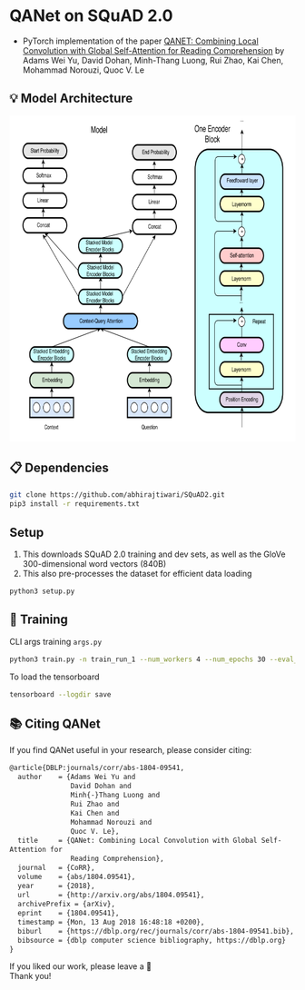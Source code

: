 # QANet on SQuAD 2.0

- PyTorch implementation of the paper [QANET: Combining Local Convolution with Global Self-Attention for Reading Comprehension](https://arxiv.org/pdf/1804.09541.pdf) by Adams Wei Yu, David Dohan, Minh-Thang Luong, Rui Zhao, Kai Chen, Mohammad Norouzi, Quoc V. Le

## :bulb: Model Architecture
<img src="examples/qanet.png" width="742px" height="574px"/>

## :clipboard: Dependencies
```bash
git clone https://github.com/abhirajtiwari/SQuAD2.git
pip3 install -r requirements.txt
```
## Setup
1. This downloads SQuAD 2.0 training and dev sets, as well as the GloVe 300-dimensional word vectors (840B)
2. This also pre-processes the dataset for efficient data loading
```bash
python3 setup.py
```

## :wrench: Training
CLI args training `args.py`
```bash
python3 train.py -n train_run_1 --num_workers 4 --num_epochs 30 --eval_steps 50000 --batch_size 64 --hidden_size 128
```

To load the tensorboard
```bash
tensorboard --logdir save
```

## :books: Citing QANet
If you find QANet useful in your research, please consider citing:

```
@article{DBLP:journals/corr/abs-1804-09541,
  author    = {Adams Wei Yu and
               David Dohan and
               Minh{-}Thang Luong and
               Rui Zhao and
               Kai Chen and
               Mohammad Norouzi and
               Quoc V. Le},
  title     = {QANet: Combining Local Convolution with Global Self-Attention for
               Reading Comprehension},
  journal   = {CoRR},
  volume    = {abs/1804.09541},
  year      = {2018},
  url       = {http://arxiv.org/abs/1804.09541},
  archivePrefix = {arXiv},
  eprint    = {1804.09541},
  timestamp = {Mon, 13 Aug 2018 16:48:18 +0200},
  biburl    = {https://dblp.org/rec/journals/corr/abs-1804-09541.bib},
  bibsource = {dblp computer science bibliography, https://dblp.org}
}
```
If you liked our work, please leave a 🌟 <br>
Thank you!


<!-- Check on the following while training:
- --batch_size : default 64 (try 4)
- --num_workers : default 4 (try 2 or 1)
- --num_epochs : default 30 (try -1 to train forever)
- --eval_steps : default 50k (try anything lower, decide according to how much time it takes for the eval) 
- --hidden_size : default 128
- --load_path : default None
- --max_checkpoints : default 5

handle_json.py
- contains the split code
- open and set the splits sizes

<br>

To do on colab:
```bash
from google.colab import drive
drive.mount('/gdrive')

!git clone https://abhirajtiwari:password@github.com/abhirajtiwari/SQuAD2.git 
%cd SQuAD2
!git checkout dev_s

%%bash
apt install python3-pip
pip install ujson numpy spacy tensorboard tensorflow tensorboardX tqdm urllib3 torch torchvision

###############################################################

# open handle_json.py and change the splits
python3 handle_json.py # to make the splits, skip to use entire train.json


# Skip --train_url if training over entire train.json
python3 setup.py --train_url train-v2.0_1.json # to use the first split. To use the second split use 'train-v2.0_2.json'


python3 train.py -n baseline_train --num_workers 4 --num_epochs 5 --eval_steps 5000 --batch_size 16 --hidden_size 64 --load_path ./save/train/baseline_train-01/step_250024.pth.tar --max_checkpoints 10000 # set the args accordingly

###############################################################

!cp -r save/ /gdrive/My\ Drive/

%load_ext tensorboard
%tensorboard --logdir save --port 5678
```
-----------------------------
## Setup

1. Make sure you have [Miniconda](https://conda.io/docs/user-guide/install/index.html#regular-installation) installed
    1. Conda is a package manager that sandboxes your project’s dependencies in a virtual environment
    2. Miniconda contains Conda and its dependencies with no extra packages by default (as opposed to Anaconda, which installs some extra packages)

2. cd into src, run `conda env create -f environment.yml`
    1. This creates a Conda environment called `squad`

3. Run `conda activate squad`
    1. This activates the `squad` environment
    2. Do this each time you want to write/test your code
  
4. Run `python setup.py`
    1. This downloads SQuAD 2.0 training and dev sets, as well as the GloVe 300-dimensional word vectors (840B)
    2. This also pre-processes the dataset for efficient data loading
    3. For a MacBook Pro on the Stanford network, `setup.py` takes around 30 minutes total  

5. Browse the code in `train.py`
    1. The `train.py` script is the entry point for training a model. It reads command-line arguments, loads the SQuAD dataset, and trains a model.
    2. You may find it helpful to browse the arguments provided by the starter code. Either look directly at the `parser.add_argument` lines in the source code, or run `python train.py -h`.

<br>
To train and open Tensorboard:

```bash
python3 trian.py -n baseline_train

tensorboard --logdir save --port 5678 # Start TensorBoard

python3 test.py -n test --load_path ./save/train/18-05-01/step_50000.pth.tar  #  For submission to leaderboard

```
-----------------------------
## Evaluating Model:
To run the evaluation:
```bash
python3 evaluate-v2.0.py <path_to_dev-v2.0> <path_to_predictions>
```

Sample input:
```bash
python3 evaluate-v2.0.py data/dev-v2.0.json dev-evaluate-v2.0-in1.txt
```

Sample output:
```
{
  "exact": 64.81091552261434,
  "f1": 67.60971132981278,
  "total": 11873,
  "HasAns_exact": 59.159919028340084,
  "HasAns_f1": 64.7655368790259,
  "HasAns_total": 5928,
  "NoAns_exact": 70.4457527333894,
  "NoAns_f1": 70.4457527333894,
  "NoAns_total": 5945
} -->
```
